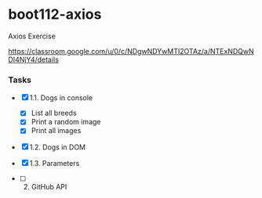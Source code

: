 # boot112-axios

Axios Exercise

https://classroom.google.com/u/0/c/NDgwNDYwMTI2OTAz/a/NTExNDQwNDI4NjY4/details

### Tasks
* [x] 1.1. Dogs in console
  * [x] List all breeds
  * [x] Print a random image
  * [x] Print all images
* [x] 1.2. Dogs in DOM
* [x] 1.3. Parameters

* [ ] 2. GitHub API
